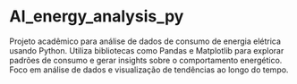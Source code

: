 # AI_energy_analysis_py
Projeto acadêmico para análise de dados de consumo de energia elétrica usando Python. Utiliza bibliotecas como Pandas e Matplotlib para explorar padrões de consumo e gerar insights sobre o comportamento energético. Foco em análise de dados e visualização de tendências ao longo do tempo.
